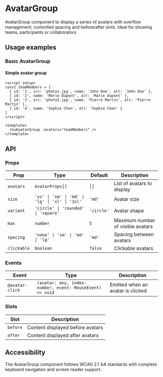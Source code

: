 # AvatarGroup

AvatarGroup component to display a series of avatars with overflow management, controlled spacing and before/after slots. Ideal for showing teams, participants or collaborators.

## Usage examples

### Basic AvatarGroup

<div class="component-demo">
  <div class="demo-section">
    <h4>Simple avatar group</h4>
    <div class="demo-inputs">
      <SuAvatarGroup 
        :avatars="[
          { id: '1', src: 'https://images.pexels.com/photos/1043471/pexels-photo-1043471.jpeg?auto=compress&cs=tinysrgb&w=100', name: 'John Doe', alt: 'John Doe' },
          { id: '2', name: 'Marie Dupont', alt: 'Marie Dupont' },
          { id: '3', src: 'https://images.pexels.com/photos/1239291/pexels-photo-1239291.jpeg?auto=compress&cs=tinysrgb&w=100', name: 'Pierre Martin', alt: 'Pierre Martin' },
          { id: '4', name: 'Sophie Chen', alt: 'Sophie Chen' }
        ]"
      />
    </div>
  </div>
</div>

```vue
<script setup>
const teamMembers = [
  { id: '1', src: 'photo1.jpg', name: 'John Doe', alt: 'John Doe' },
  { id: '2', name: 'Marie Dupont', alt: 'Marie Dupont' },
  { id: '3', src: 'photo3.jpg', name: 'Pierre Martin', alt: 'Pierre Martin' },
  { id: '4', name: 'Sophie Chen', alt: 'Sophie Chen' }
]
</script>

<template>
  <SuAvatarGroup :avatars="teamMembers" />
</template>
```

## API

### Props

| Prop | Type | Default | Description |
|------|------|---------|-------------|
| `avatars` | `AvatarProps[]` | `[]` | List of avatars to display |
| `size` | `'xs' \| 'sm' \| 'md' \| 'lg' \| 'xl' \| '2xl'` | `'md'` | Avatar size |
| `variant` | `'circle' \| 'rounded' \| 'square'` | `'circle'` | Avatar shape |
| `max` | `number` | `5` | Maximum number of visible avatars |
| `spacing` | `'none' \| 'sm' \| 'md' \| 'lg'` | `'md'` | Spacing between avatars |
| `clickable` | `boolean` | `false` | Clickable avatars |

### Events

| Event | Type | Description |
|-------|------|-------------|
| `@avatar-click` | `(avatar: any, index: number, event: MouseEvent) => void` | Emitted when an avatar is clicked |

### Slots

| Slot | Description |
|------|-------------|
| `before` | Content displayed before avatars |
| `after` | Content displayed after avatars |

## Accessibility

The AvatarGroup component follows WCAG 2.1 AA standards with complete keyboard navigation and screen reader support.